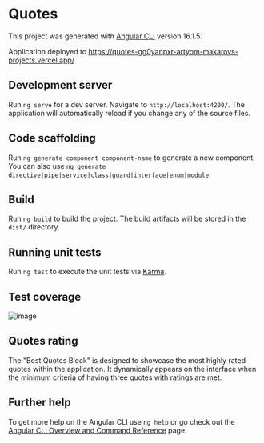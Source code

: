 # Quotes

This project was generated with [Angular CLI](https://github.com/angular/angular-cli) version 16.1.5.

Application deployed to https://quotes-gg0yanpxr-artyom-makarovs-projects.vercel.app/

## Development server

Run `ng serve` for a dev server. Navigate to `http://localhost:4200/`. The application will automatically reload if you change any of the source files.

## Code scaffolding

Run `ng generate component component-name` to generate a new component. You can also use `ng generate directive|pipe|service|class|guard|interface|enum|module`.

## Build

Run `ng build` to build the project. The build artifacts will be stored in the `dist/` directory.

## Running unit tests

Run `ng test` to execute the unit tests via [Karma](https://karma-runner.github.io).

## Test coverage

![image](https://github.com/ArtsemMakarau/quotes/assets/125876062/7a5a7bd2-5200-4ac8-a93c-fb6d8dcba8a0)

## Quotes rating
The "Best Quotes Block" is designed to showcase the most highly rated quotes within the application. It dynamically appears on the interface when the minimum criteria of having three quotes with ratings are met.

## Further help

To get more help on the Angular CLI use `ng help` or go check out the [Angular CLI Overview and Command Reference](https://angular.io/cli) page.




